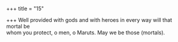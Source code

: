 +++
title = "15"

+++
Well provided with gods and with heroes in every way will that  
mortal be  
whom you protect, o men, o Maruts. May we be those (mortals).  